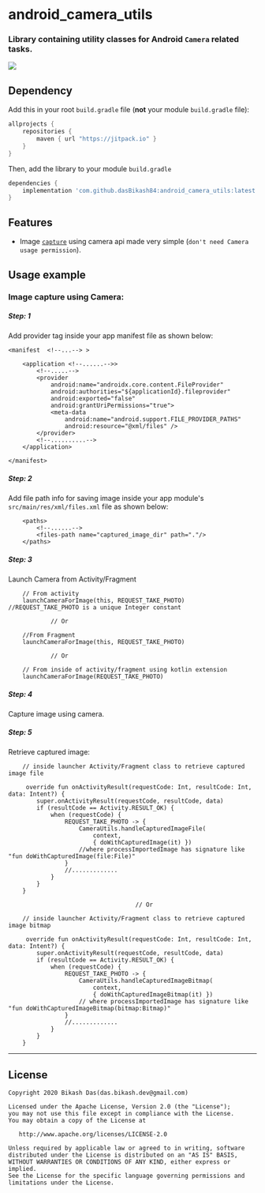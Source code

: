 # android_camera_utils

### Library containing utility classes for Android `Camera` related tasks.

[![](https://jitpack.io/v/dasBikash84/android-camera-utils.svg)](https://jitpack.io/#dasBikash84/android-camera-utils)

## Dependency

Add this in your root `build.gradle` file (**not** your module `build.gradle` file):

```gradle
allprojects {
	repositories {
        maven { url "https://jitpack.io" }
    }
}
```

Then, add the library to your module `build.gradle`
```gradle
dependencies {
    implementation 'com.github.dasBikash84:android_camera_utils:latest.release.here'
}
```

## Features
- Image [`capture`](https://github.com/dasBikash84/android-camera-utils/blob/master/android-camera-utils/src/main/java/com/dasbikash/android_camera_utils/CameraUtils.kt) using camera api made very simple (`don't need Camera usage permission`).

## Usage example

### Image capture using Camera:

##### Step: 1
Add provider tag inside your app manifest file as shown below:
```
<manifest  <!--...--> >

    <application <!--......-->>
        <!--.....-->
        <provider
            android:name="androidx.core.content.FileProvider"
            android:authorities="${applicationId}.fileprovider"
            android:exported="false"
            android:grantUriPermissions="true">
            <meta-data
                android:name="android.support.FILE_PROVIDER_PATHS"
                android:resource="@xml/files" />
        </provider>
        <!--..........-->
    </application>

</manifest>
```
##### Step: 2
Add file path info for saving image inside your app module's `src/main/res/xml/files.xml` file as shown below:
```
    <paths>
        <!--......-->
        <files-path name="captured_image_dir" path="."/>
    </paths>
```

##### Step: 3
Launch Camera from Activity/Fragment
```
    // From activity
    launchCameraForImage(this, REQUEST_TAKE_PHOTO) //REQUEST_TAKE_PHOTO is a unique Integer constant
    
            // Or
            
    //From Fragment
    launchCameraForImage(this, REQUEST_TAKE_PHOTO) 
    
            // Or
    
    // From inside of activity/fragment using kotlin extension
    launchCameraForImage(REQUEST_TAKE_PHOTO)
```

##### Step: 4
Capture image using camera.

##### Step: 5
Retrieve captured image:

```
    // inside launcher Activity/Fragment class to retrieve captured image file 
    
     override fun onActivityResult(requestCode: Int, resultCode: Int, data: Intent?) {
        super.onActivityResult(requestCode, resultCode, data)
        if (resultCode == Activity.RESULT_OK) {
            when (requestCode) {
                REQUEST_TAKE_PHOTO -> {
                    CameraUtils.handleCapturedImageFile(
                        context,
                        { doWithCapturedImage(it) })
                    //where processImportedImage has signature like "fun doWithCapturedImage(file:File)"
                } 
                //.............
            }
        }
    }
    
                                    // Or
        
    // inside launcher Activity/Fragment class to retrieve captured image bitmap 
    
     override fun onActivityResult(requestCode: Int, resultCode: Int, data: Intent?) {
        super.onActivityResult(requestCode, resultCode, data)
        if (resultCode == Activity.RESULT_OK) {
            when (requestCode) {
                REQUEST_TAKE_PHOTO -> {
                    CameraUtils.handleCapturedImageBitmap(
                        context,
                        { doWithCapturedImageBitmap(it) })
                    // where processImportedImage has signature like "fun doWithCapturedImageBitmap(bitmap:Bitmap)"
                }
                //.............
            }
        }
    }
```
---

License
--------

    Copyright 2020 Bikash Das(das.bikash.dev@gmail.com)

    Licensed under the Apache License, Version 2.0 (the "License");
    you may not use this file except in compliance with the License.
    You may obtain a copy of the License at

       http://www.apache.org/licenses/LICENSE-2.0

    Unless required by applicable law or agreed to in writing, software
    distributed under the License is distributed on an "AS IS" BASIS,
    WITHOUT WARRANTIES OR CONDITIONS OF ANY KIND, either express or implied.
    See the License for the specific language governing permissions and
    limitations under the License.
